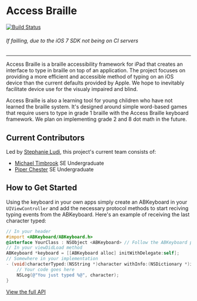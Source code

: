# Access Braille
 [![Build Status](https://travis-ci.org/RITAccess/accessbraille.png?branch=master)](https://travis-ci.org/RITAccess/accessbraille)
###### If failling, due to the iOS 7 SDK not being on CI servers

* * *
Access Braille is a braille accessibility framework for iPad that creates an interface to type in braille on top of an application. The project focuses on providing a more efficient and accessible method of typing on an iOS device than the current defaults provided by Apple. We hope to inevitably facilitate device use for the visualy impaired and blind.

Access Braille is also a learning tool for young children who have not learned the braille system. It's designed around simple word-based games that require users to type in grade 1 braille with the Access Braille keyboard framework. We plan on implementing grade 2 and 8 dot math in the future.

## Current Contributors
Led by [Stephanie Ludi](https://github.com/retrogamer80s), this project's current team consists of: 
* [Michael Timbrook](https://github.com/7imbrook) SE Undergraduate 
* [Piper Chester](https://github.com/piperchester) SE Undergraduate 

## How to Get Started
Using the keyboard in your own apps simply create an ABKeyboard in your ```UIViewController``` and add the necessary protocol methods to start reciving typing events from the ABKeyboard. Here's an example of receiving the last character typed:
```objective-c
// In your header
#import <ABKeyboard/ABKeyboard.h>
@interface YourClass : NSObject <ABKeyboard> // Follow the ABKeyboard protocol
// In your viewDidLoad method
ABKeyboard *keyboard = [[ABKeyboard alloc] initWithDelegate:self];
// Somewhere in your implementation
- (void)characterTyped:(NSString *)character withInfo:(NSDictionary *)info {
    // Your code goes here
    NSLog(@"You just typed %@", character);
}
```
[View the full API](https://github.com/RITAccess/accessbraille/wiki/AccessBraille-API-Documentation)
